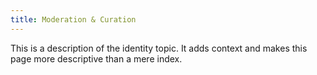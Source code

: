 ```yaml
---
title: Moderation & Curation
---
```


This is a description of the identity topic. It adds context and makes this
page more descriptive than a mere index.
